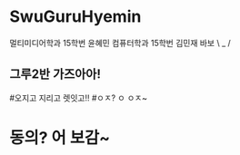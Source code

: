 # SwuGuruHyemin
멀티미디어학과 15학번 윤혜민
컴퓨터학과 15학번 김민재 바보 \ _ /


## 그루2반 가즈아아! ##
#오지고 지리고 렛잇고!!
#ㅇㅈ? ㅇ ㅇㅈ~
# 동의? 어 보감~
